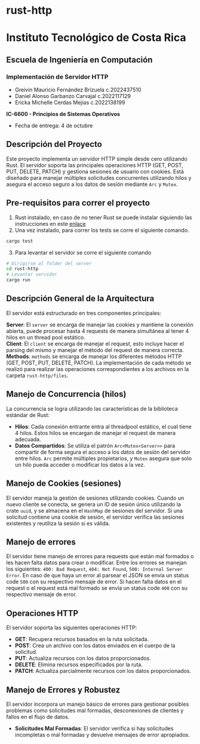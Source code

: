 # rust-http

# Instituto Tecnológico de Costa Rica
## Escuela de Ingeniería en Computación
### Implementación de Servidor HTTP

- Greivin Mauricio Fernández Brizuela c.2022437510
- Daniel Alonso Garbanzo Carvajal c.2022117129
- Ericka Michelle Cerdas Mejias c.2022138199

**IC-6600 - Principios de Sistemas Operativos**
* Fecha de entrega: 4 de octubre

## Descripción del Proyecto

Este proyecto implementa un servidor HTTP simple desde cero utilizando Rust. El servidor soporta las principales operaciones HTTP (GET, POST, PUT, DELETE, PATCH) y gestiona sesiones de usuario con cookies. Está diseñado para manejar múltiples solicitudes concurrentes utilizando hilos y asegura el acceso seguro a los datos de sesión mediante `Arc` y `Mutex`.

## Pre-requisitos para correr el proyecto

1. Rust instalado, en caso de no tener Rust se puede instalar siguiendo las instrucciones en este [enlace](https://doc.rust-lang.org/book/ch01-01-installation.html)
2. Una vez instalado, para correr los tests se corre el siguiente comando.
```bash
cargo test
```
3. Para levantar el servidor se corre el siguiente comando
```bash
# Dirigirse al folder del server
cd rust-http
# Levantar servidor
cargo run
```

## Descripción General de la Arquitectura

El servidor está estructurado en tres componentes principales:

**Server**: El `server` se encarga de manejar las cookies y mantiene la conexión abierta, puede procesar hasta 4 requests de manera simultánea al tener 4 hilos en un thread pool estático.\
**Client**: El `client` se encarga de manejar el request, esto incluye hacer el parsing del mismo y manejar el método del request de manera correcta.\
**Methods**: `methods` se encarga de manejar los diferentes métodos HTTP (GET, POST, PUT, DELETE, PATCH). La implementación de cada método se realizó para realizar las operaciones correspondientes a los archivos en la carpeta `rust-http/files`.

## Manejo de Concurrencia (hilos)

La concurrencia se logra utilizando las características de la biblioteca estándar de Rust:

- **Hilos**: Cada conexión entrante entra al threadpool estático, el cual tiene 4 hilos. Estos hilos se encargan de manejar el request de manera adecuada.
- **Datos Compartidos**: Se utiliza el patrón `Arc<Mutex<Server>>` para compartir de forma segura el acceso a los datos de sesión del servidor entre hilos. `Arc` permite múltiples propietarios, y `Mutex` asegura que solo un hilo pueda acceder o modificar los datos a la vez.

## Manejo de Cookies (sesiones)

El servidor maneja la gestión de sesiones utilizando cookies. Cuando un nuevo cliente se conecta, se genera un ID de sesión único utilizando la crate `uuid`, y se almacena en el `HashMap` de sesiones del servidor. Si una solicitud contiene una cookie de sesión, el servidor verifica las sesiones existentes y reutiliza la sesión si es válida.

## Manejo de errores

El servidor tiene manejo de errores para requests que están mal formados o les hacen falta datos para crear o modificar. Entre los errores se manejan los siguientes: `400: Bad Request`, `404: Not Found`, `500: Internal Server Error`. En caso de que haya un error al parsear el JSON se envía un status code `500` con su respectivo mensaje de error. Si hacen falta datos en el request o el request está mal formado se envía un status code `400` con su respectivo mensaje de error.

## Operaciones HTTP

El servidor soporta las siguientes operaciones HTTP:

- **GET**: Recupera recursos basados en la ruta solicitada.
- **POST**: Crea un archivo con los datos enviados en el cuerpo de la solicitud.
- **PUT**: Actualiza recursos con los datos proporcionados.
- **DELETE**: Elimina recursos especificados por la ruta.
- **PATCH**: Actualiza parcialmente recursos con los datos proporcionados.

## Manejo de Errores y Robustez

El servidor incorpora un manejo básico de errores para gestionar posibles problemas como solicitudes mal formadas, desconexiones de clientes y fallos en el flujo de datos.

- **Solicitudes Mal Formadas**: El servidor verifica si hay solicitudes incompletas o mal formadas y devuelve mensajes de error apropiados.


<!-- ## 9. Pruebas del Fixed Thread Pool
- **Prueba de Creación de Hilos**:
      Objetivo:
      Verificar que el Fixed Thread Pool crea hilos solo hasta el límite establecido y reutiliza los hilos existentes para nuevas solicitudes.

      Procedimiento:
         1. Configura el pool con un tamaño fijo, por ejemplo, 4 hilos: let pool = ThreadPool::new(4);.
         2. Inicia el servidor.
         3. Envía múltiples solicitudes (más de 4) concurrentemente usando curl o una herramienta similar:
   
      Resultado Esperado:
      Solo se crean 4 hilos, y estos se reutilizan para manejar todas las solicitudes, sin crear hilos adicionales. 
   <div align="center">
      <img src="images/Prueba1Thread.png" alt="Figura 1: Resultado Prueba de creación de hilos" />
      <p>Figura 1: Resultado Prueba de creación de hilos</p>
   </div>
- **Prueba de Saturación del Pool**:
      Objetivo:
      Evaluar cómo responde el pool cuando todas las threads están ocupadas y llegan más solicitudes.

      Procedimiento:
         1. Envía 10 solicitudes concurrentes rápidas

      Resultado Esperado:
      Las primeras 4 solicitudes se procesan inmediatamente; las demás se encolan y se procesan a medida que los hilos se desocupan.
   <div align="center">
      <img src="images/Prueba2Thread.png" alt="Figura 2: Resultado Prueba de saturación del Pool" />
      <p>Figura 2: Resultado Prueba de saturación del Pool</p>
   </div>

- **Prueba de Tiempo de Respuesta Bajo Carga**:
      Objetivo:
      Medir el tiempo que toma completar 50 tareas cuando el pool tiene 4 hilos.

      Procedimiento:
         1. Se envían 50 tareas, cada una simulando un trabajo de 100 milisegundos.

      Resultado Esperado:
      Las tareas deberían completarse en un tiempo aproximado de 5 segundos, considerando la limitación de hilos.
   <div align="center">
      <img src="images/Prueba3Thread.png" alt="Figura 3: Resultado Prueba de Tiempo de Respuesta Bajo Carga" />
      <p>Figura 3: Resultado Prueba de Tiempo de Respuesta Bajo Carga</p>
   </div>

- **Prueba de Manejo de Errores**:
      Objetivo:
      Verificar que el pool continúa operando después de que se produce un error controlado en una tarea

      Procedimiento:
         1. Se envían 4 tareas, donde una de ellas provoca un pánico controlado.

      Resultado Esperado:
      La prueba debería capturar el error y permitir que las otras tareas se ejecuten correctamente.
   <div align="center">
      <img src="images/Prueba4Thread.png" alt="Figura 4: Resultado Prueba de Manejo de Errores" />
      <p>Figura 4: Resultado Prueba de TManejo de Errores</p>
   </div> -->